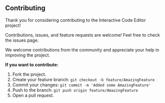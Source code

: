 ## Contributing

Thank you for considering contributing to the Interactive Code Editor project!

Contributions, issues, and feature requests are welcome! Feel free to check the issues page.

We welcome contributions from the community and appreciate your help in improving the project.

**If you want to contribute:**

1. Fork the project.
2. Create your feature branch: `git checkout -b feature/AmazingFeature`
3. Commit your changes: `git commit -m 'Added some AmazingFeature'`
4. Push to the branch: `git push origin feature/AmazingFeature`
5. Open a pull request.
